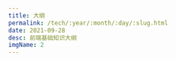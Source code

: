 ```yaml
---
title: 大纲
permalink: /tech/:year/:month/:day/:slug.html
date: 2021-09-28
desc: 前端基础知识大纲
imgName: 2
---
```


<Title />

<img src="/blog/outline.jpg" />
